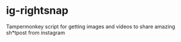 # ig-rightsnap
Tampermonkey script for getting images and videos to share amazing sh*tpost from instagram
